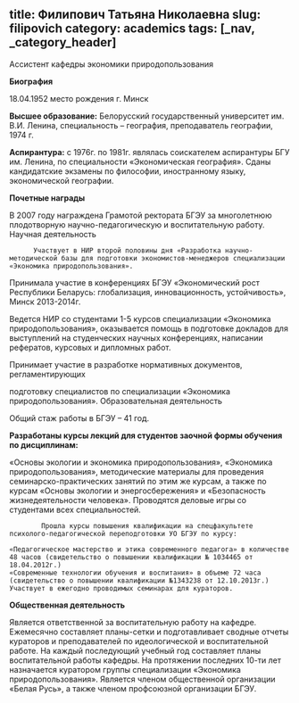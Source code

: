 title: Филипович Татьяна Николаевна
slug: filipovich
category: academics
tags: [_nav, _category_header]
---

Ассистент кафедры экономики природопользования


__Биография__

18.04.1952  место рождения г. Минск

__Высшее образование:__ Белорусский государственный университет им. В.И. Ленина, специальность – география, преподаватель географии, 1974 г.

__Аспирантура:__ с 1976г. по 1981г. являлась соискателем аспирантуры  БГУ им. Ленина, по специальности «Экономическая география».  Сданы кандидатские экзамены по философии, иностранному языку, экономической географии.

__Почетные награды__

В 2007 году награждена  Грамотой ректората БГЭУ за многолетнюю плодотворную научно-педагогическую и воспитательную работу.
Научная деятельность

          Участвует в НИР второй половины дня «Разработка научно-методической базы для подготовки экономистов-менеджеров специализации «Экономика природопользования».

Принимала участие в конференциях БГЭУ «Экономический рост Республики Беларусь: глобализация, инновационность, устойчивость», Минск 2013-2014г.

Ведется НИР со студентами 1-5 курсов специализации «Экономика природопользования», оказывается помощь в подготовке докладов для выступлений на студенческих научных конференциях, написании рефератов, курсовых и дипломных работ.

Принимает участие в разработке нормативных документов, регламентирующих

подготовку специалистов по специализации «Экономика природопользования».
Образовательная деятельность

Общий стаж работы в БГЭУ – 41 год.

__Разработаны курсы лекций для студентов заочной формы обучения по дисциплинам:__

«Основы экологии и экономика природопользования», «Экономика природопользования», методические материалы для проведения семинарско-практических занятий по этим же курсам, а также по курсам «Основы экологии и энергосбережения» и «Безопасность жизнедеятельности человека». Проводятся деловые игры со студентами всех специальностей.

            Прошла курсы повышения квалификации на спецфакультете психолого-педагогической переподготовки УО БГЭУ по курсу:

    «Педагогическое мастерство и этика современного педагога» в количестве 48 часов (свидетельство о повышении квалификации № 1034465 от 18.04.2012г.)
    «Современные технологии обучения и воспитания» в объеме 72 часа (свидетельство о повышении квалификации №1343238 от 12.10.2013г.)
    Участвует в ежегодно проводимых семинарах для кураторов.

__Общественная деятельность__

Является ответственной за воспитательную работу на кафедре. Ежемесячно составляет планы-сетки и подготавливает сводные отчеты кураторов и преподавателей по идеологической и воспитательной работе. На каждый последующий учебный год составляет планы воспитательной работы кафедры.  На протяжении последних 10-ти лет назначается куратором группы специализации «Экономика природопользования».  Является членом общественной организации «Белая Русь», а также членом профсоюзной организации БГЭУ.

